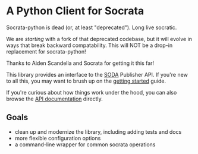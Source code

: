 A Python Client for Socrata
======================

Socrata-python is dead (or, at least "deprecated"). Long live socratic. 

We are _starting_ with a fork of that deprecated codebase, but it will evolve in ways that break backward compatability. This will NOT be a drop-in replacement for socrata-python! 

Thanks to Aiden Scandella and Socrata for getting it this far!

This library provides an interface to the [SODA][] Publisher API. If you're new to all this, you may want to brush up on the [getting started][] guide.

If you're curious about how things work under the hood, you can also browse the [API documentation][] directly.

[soda]: http://dev.socrata.com/
[getting started]: http://dev.socrata.com/publisher/getting-started
[api documentation]: http://opendata.socrata.com/api/docs/

Goals
------------------------
* clean up and modernize the library, including adding tests and docs
* more flexible configuration options
* a command-line wrapper for common socrata operations

